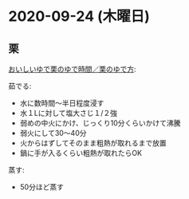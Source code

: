 # 2020-09-24 (木曜日)

## 栗

[おいしいゆで栗のゆで時間／栗のゆで方](https://www.sirogohan.com/recipe/kuriyuderu/):

茹でる:

- 水に数時間〜半日程度浸す
- 水１Lに対して塩大さじ１/２強
- 弱めの中火にかけ、じっくり10分くらいかけて沸騰
- 弱火にして30〜40分
- 火からはずしてそのまま粗熱が取れるまで放置
- 鍋に手が入るくらい粗熱が取れたらOK

蒸す:

- 50分ほど蒸す


